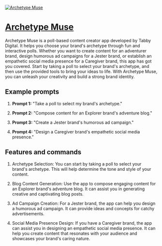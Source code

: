 [![Archetype Muse](https://files.oaiusercontent.com/file-1D9Rq5qnvFklPotWttVUifD1?se=2123-10-18T14%3A43%3A25Z&sp=r&sv=2021-08-06&sr=b&rscc=max-age%3D31536000%2C%20immutable&rscd=attachment%3B%20filename%3Dee08065e-b795-4236-a7ff-446342a56476.png&sig=YWatQLoux3q8y8qqZtUPzviF1JRNybtO9oZmC7ZTJ2I%3D)](https://chat.openai.com/g/g-R2XpsARWL-archetype-muse)

# [Archetype Muse](https://chat.openai.com/g/g-R2XpsARWL-archetype-muse)

Archetype Muse is a poll-based content creator app developed by Tabby Digital. It helps you choose your brand's archetype through fun and interactive polls. Whether you want to create content for an adventurer brand, design humorous ad campaigns for a Jester brand, or establish an empathetic social media presence for a Caregiver brand, this app has got you covered. Start by taking a poll to select your brand's archetype, and then use the provided tools to bring your ideas to life. With Archetype Muse, you can unleash your creativity and build a strong brand identity.

## Example prompts

1. **Prompt 1:** "Take a poll to select my brand's archetype."

2. **Prompt 2:** "Compose content for an Explorer brand's adventure blog."

3. **Prompt 3:** "Create a Jester brand's humorous ad campaign."

4. **Prompt 4:** "Design a Caregiver brand's empathetic social media presence."

## Features and commands

1. Archetype Selection: You can start by taking a poll to select your brand's archetype. This will help determine the tone and style of your content.

2. Blog Content Generation: Use the app to compose engaging content for an Explorer brand's adventure blog. It can assist you in generating creative and captivating blog posts.

3. Ad Campaign Creation: For a Jester brand, the app can help you design a humorous ad campaign. It can provide ideas and concepts for catchy advertisements.

4. Social Media Presence Design: If you have a Caregiver brand, the app can assist you in designing an empathetic social media presence. It can help you create content that resonates with your audience and showcases your brand's caring nature.